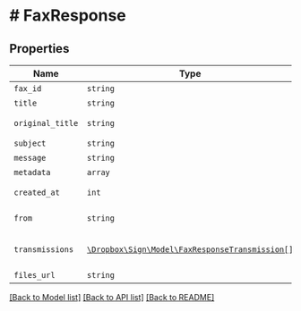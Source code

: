 # # FaxResponse



## Properties

Name | Type | Description | Notes
------------ | ------------- | ------------- | -------------
| `fax_id` | ```string``` |  Fax ID  |  |
| `title` | ```string``` |  Fax Title  |  |
| `original_title` | ```string``` |  Fax Original Title  |  |
| `subject` | ```string``` |  Fax Subject  |  |
| `message` | ```string``` |  Fax Message  |  |
| `metadata` | ```array``` |  Fax Metadata  |  |
| `created_at` | ```int``` |  Fax Created At Timestamp  |  |
| `from` | ```string``` |  Fax Sender Email  |  |
| `transmissions` | [```\Dropbox\Sign\Model\FaxResponseTransmission[]```](FaxResponseTransmission.md) |  Fax Transmissions List  |  |
| `files_url` | ```string``` |  Fax Files URL  |  |

[[Back to Model list]](../../README.md#models) [[Back to API list]](../../README.md#endpoints) [[Back to README]](../../README.md)
